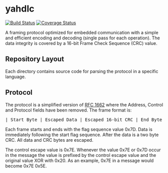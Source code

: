 # yahdlc

[![Build Status](https://travis-ci.org/bang-olufsen/yahdlc.png)](https://travis-ci.org/bang-olufsen/yahdlc) [![Coverage Status](https://coveralls.io/repos/bang-olufsen/yahdlc/badge.svg?branch=master&service=github)](https://coveralls.io/github/bang-olufsen/yahdlc?branch=master)

A framing protocol optimized for embedded communication with a simple and 
efficient encoding and decoding (single pass for each operation). The data
integrity is covered by a 16-bit Frame Check Sequence (CRC) value.


## Repository Layout

Each directory contains source code for parsing the protocol in a specific
language.


## Protocol

The protocol is a simplified version of [RFC 1662](https://tools.ietf.org/html/rfc1662) 
where the Address, Control and Protocol fields have been removed. The frame
format is:

<pre>
| Start Byte | Escaped Data | Escaped 16-bit CRC | End Byte |
</pre>


Each frame starts and ends with the flag sequence value 0x7D. Data is 
immediately following the start flag sequence. After the data is a two 
byte CRC. All data and CRC bytes are escaped.

The control escape value is 0x7E. Whenever the value 0x7E or 0x7D occur 
in the message the value is prefixed by the control escape value and the 
original value XOR with 0x20. As an example, 0x7E in a message would 
become 0x7E 0x5E.
